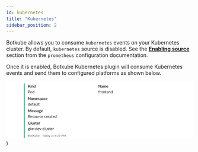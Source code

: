 ```yaml
---
id: kubernetes
title: "Kubernetes"
sidebar_position: 2
---
```


Botkube allows you to consume `kubernetes` events on your Kubernetes cluster. By default, `kubernetes` source is disabled. See the [**Enabling source**](../../configuration/source/kubernetes#enabling-source) section from the `prometheus` configuration documentation.

Once it is enabled, Botkube Kubernetes plugin will consume Kubernetes events and send them to configured platforms as shown below.

![Pod Created](./assets/pod-created.png))
